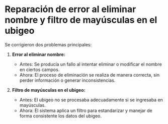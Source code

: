 # Reparación de error al eliminar nombre y filtro de mayúsculas en el ubigeo

Se corrigieron dos problemas principales:

1. **Error al eliminar nombre:**  
   - Antes: Se producía un fallo al intentar eliminar o modificar el nombre en ciertos campos.
   - Ahora: El proceso de eliminación se realiza de manera correcta, sin perder información o generar inconsistencias.

2. **Filtro de mayúsculas en el ubigeo:**  
   - Antes: El ubigeo no se procesaba adecuadamente si se ingresaba en mayúsculas.
   - Ahora: El sistema aplica un filtro para estandarizar y manejar de forma consistente los datos del ubigeo.

